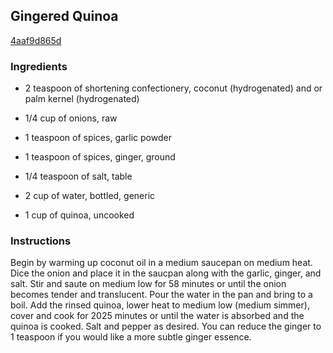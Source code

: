 ## Gingered Quinoa

[4aaf9d865d](http://tastykitchen.com/recipes/special-dietary-needs/gluten-free/gingered-quinoa/)

### Ingredients

 - 2 teaspoon of shortening confectionery, coconut (hydrogenated) and or palm kernel (hydrogenated)

 - 1/4 cup of onions, raw

 - 1 teaspoon of spices, garlic powder

 - 1 teaspoon of spices, ginger, ground

 - 1/4 teaspoon of salt, table

 - 2 cup of water, bottled, generic

 - 1 cup of quinoa, uncooked

### Instructions

Begin by warming up coconut oil in a medium saucepan on medium heat. Dice the onion and place it in the saucpan along with the garlic, ginger, and salt. Stir and saute on medium low for 58 minutes or until the onion becomes tender and translucent. Pour the water in the pan and bring to a boil. Add the rinsed quinoa, lower heat to medium low (medium simmer), cover and cook for 2025 minutes or until the water is absorbed and the quinoa is cooked. Salt and pepper as desired. You can reduce the ginger to 1 teaspoon if you would like a more subtle ginger essence.